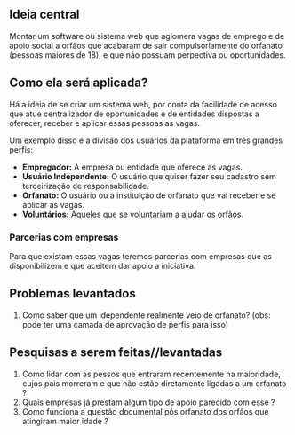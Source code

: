 ## Ideia central

Montar um software ou sistema web que aglomera vagas de emprego e de apoio social a orfãos que acabaram de sair compulsoriamente do orfanato (pessoas maiores de 18), e que não possuam perpectiva ou oportunidades.

## Como ela será aplicada?

Há a ideia de se criar um sistema web, por conta da facilidade de acesso que atue centralizador de oportunidades e de entidades dispostas a oferecer, receber e aplicar essas pessoas as vagas.

Um exemplo disso é a divisão dos usuários da plataforma em três grandes perfis:
- **Empregador:** A empresa ou entidade que oferece as vagas.
- **Usuário Independente:** O usuário que quiser fazer seu cadastro sem terceirização de responsabilidade.
- **Orfanato:** O usuário ou a instituição de orfanato que vai receber e se aplicar as vagas.
- **Voluntários:** Aqueles que se voluntariam a ajudar os orfãos.

### Parcerias com empresas

Para que existam essas vagas teremos parcerias com empresas que as disponibilizem e que aceitem dar apoio a iniciativa.

## Problemas levantados

1. Como saber que um idependente realmente veio de orfanato? (obs: pode ter uma camada de aprovação de perfis para isso)

## Pesquisas a serem feitas//levantadas

1. Como lidar com as pessos que entraram recentemente na maioridade, cujos pais morreram e que não estão diretamente ligadas a um orfanato ?
2. Quais empresas já prestam algum tipo de apoio parecido com esse ?
3. Como funciona a questão documental pós orfanato dos orfãos que atingiram maior idade ?
